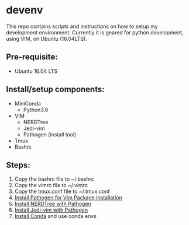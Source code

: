 # devenv
This repo contains scripts and instructions on how to setup my development environment. Currently it is geared for python development, using VIM, on Ubuntu (16.04LTS).

## Pre-requisite:
- Ubuntu 16.04 LTS

## Install/setup components:
- MiniConda
  - Python3.6
- VIM
  - NERDTree
  - Jedi-vim
  - Pathogen (install tool)
- Tmux
- Bashrc

## Steps:
1. Copy the bashrc file to ~/.bashrc
2. Copy the vimrc file to ~/.vimrc
3. Copy the tmux.conf file to ~/.tmux.conf
4. [Install Pathogen for Vim Package installation](https://github.com/tpope/vim-pathogen)
5. [Install NERDTree with Pathogen](https://github.com/scrooloose/nerdtree#installation)
6. [Install Jedi-vim with Pathogen](https://github.com/davidhalter/jedi-vim#installation)
7. [Install Conda](https://conda.io/docs/user-guide/install/linux.html) and use conda envs
